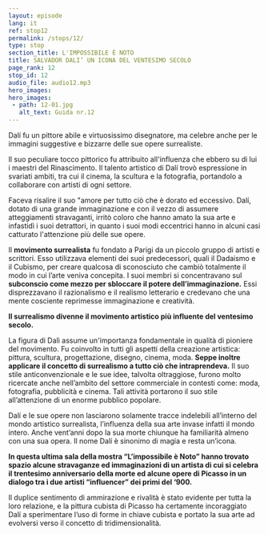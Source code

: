 ```yaml
---
layout: episode
lang: it
ref: stop12
permalink: /stops/12/
type: stop
section_title: L'IMPOSSIBILE È NOTO
title: SALVADOR DALI’ UN ICONA DEL VENTESIMO SECOLO
page_rank: 12
stop_id: 12
audio_file: audio12.mp3
hero_images:
hero_images:
 - path: 12-01.jpg
   alt_text: Guida nr.12
---
```


Dalí fu un pittore abile e virtuosissimo disegnatore, ma celebre anche per le immagini suggestive e bizzarre delle sue opere surrealiste.

Il suo peculiare tocco pittorico fu attribuito all'influenza che ebbero su di lui i maestri del Rinascimento. Il talento artistico di Dalí trovò espressione in svariati ambiti, tra cui il cinema, la scultura e la fotografia, portandolo a collaborare con artisti di ogni settore.


Faceva risalire il suo "amore per tutto ciò che è dorato ed eccessivo. Dalí, dotato di una grande immaginazione e con il vezzo di assumere atteggiamenti stravaganti, irritò coloro che hanno amato la sua arte e infastidì i suoi detrattori, in quanto i suoi modi eccentrici hanno in alcuni casi catturato l'attenzione più delle sue opere.

Il <strong>movimento surrealista</strong> fu fondato a Parigi da un piccolo gruppo di artisti e scrittori. Esso utilizzava elementi dei suoi predecessori, quali il Dadaismo e il Cubismo, per creare qualcosa di sconosciuto che cambiò totalmente il modo in cui l’arte veniva concepita. I suoi membri si concentravano sul <strong>subconscio come mezzo per sbloccare il potere dell’immaginazione.</strong> Essi disprezzavano il razionalismo e il realismo letterario e credevano che una mente cosciente reprimesse immaginazione e creatività.

<strong>Il surrealismo divenne il movimento artistico più influente del ventesimo secolo. </strong>


La figura di Dalì assume un'importanza fondamentale in qualità di pioniere del movimento. Fu coinvolto in tutti gli aspetti della creazione artistica: pittura, scultura, progettazione, disegno, cinema, moda. <strong>Seppe inoltre applicare il concetto di surrealismo a tutto ciò che intraprendeva.</strong> Il suo stile anticonvenzionale e le sue idee, talvolta oltraggiose, furono molto ricercate anche nell’ambito del settore commerciale in contesti come: moda, fotografia, pubblicità e cinema. Tali attività portarono il suo stile all’attenzione di un enorme pubblico popolare.


Dalí e le sue opere non lasciarono solamente tracce indelebili all’interno del mondo artistico surrealista, l’influenza della sua arte invase infatti il mondo intero. Anche vent’anni dopo la sua morte chiunque ha familiarità almeno con una sua opera. Il nome Dalí è sinonimo di magia e resta un’icona.


<strong>In questa ultima sala della mostra “L’impossibile è Noto” hanno trovato spazio alcune stravaganze ed immaginazioni di un artista di cui si celebra il trentesimo anniversario della morte ed alcune opere di Picasso in un dialogo tra i due artisti “influencer” dei primi del ‘900.</strong>

Il duplice sentimento di ammirazione e rivalità è stato evidente per tutta la loro relazione, e la pittura cubista di Picasso ha certamente incoraggiato Dalí a sperimentare l’uso di forme in chiave cubista e portato la sua arte ad evolversi verso il concetto di tridimensionalità.

